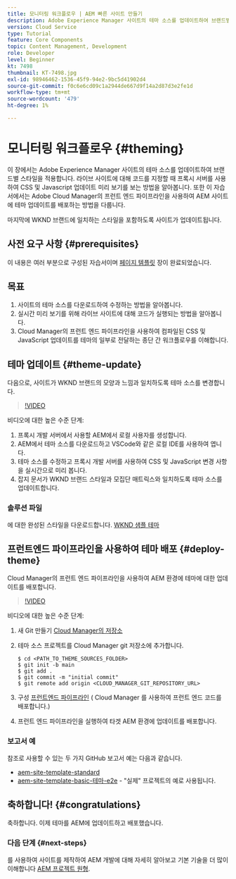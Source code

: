 ```yaml
---
title: 모니터링 워크플로우 | AEM 빠른 사이트 만들기
description: Adobe Experience Manager 사이트의 테마 소스를 업데이트하여 브랜드별 스타일을 적용하는 방법을 알아봅니다. 프록시 서버를 사용하여 CSS 및 Javascript 업데이트의 라이브 미리 보기를 보는 방법을 알아봅니다. 또한 이 자습서에서는 Adobe Cloud Manager의 프런트 엔드 파이프라인을 사용하여 AEM 사이트에 테마 업데이트를 배포하는 방법을 다룹니다.
version: Cloud Service
type: Tutorial
feature: Core Components
topic: Content Management, Development
role: Developer
level: Beginner
kt: 7498
thumbnail: KT-7498.jpg
exl-id: 98946462-1536-45f9-94e2-9bc5d41902d4
source-git-commit: f0c6e6cd09c1a2944de667d9f14a2d87d3e2fe1d
workflow-type: tm+mt
source-wordcount: '479'
ht-degree: 1%

---
```


# 모니터링 워크플로우 {#theming}

이 장에서는 Adobe Experience Manager 사이트의 테마 소스를 업데이트하여 브랜드별 스타일을 적용합니다. 라이브 사이트에 대해 코드를 지정할 때 프록시 서버를 사용하여 CSS 및 Javascript 업데이트 미리 보기를 보는 방법을 알아봅니다. 또한 이 자습서에서는 Adobe Cloud Manager의 프런트 엔드 파이프라인을 사용하여 AEM 사이트에 테마 업데이트를 배포하는 방법을 다룹니다.

마지막에 WKND 브랜드에 일치하는 스타일을 포함하도록 사이트가 업데이트됩니다.

## 사전 요구 사항 {#prerequisites}

이 내용은 여러 부분으로 구성된 자습서이며 [페이지 템플릿](./page-templates.md) 장이 완료되었습니다.

## 목표

1. 사이트의 테마 소스를 다운로드하여 수정하는 방법을 알아봅니다.
1. 실시간 미리 보기를 위해 라이브 사이트에 대해 코드가 실행되는 방법을 알아봅니다.
1. Cloud Manager의 프런트 엔드 파이프라인을 사용하여 컴파일된 CSS 및 JavaScript 업데이트를 테마의 일부로 전달하는 종단 간 워크플로우를 이해합니다.

## 테마 업데이트 {#theme-update}

다음으로, 사이트가 WKND 브랜드의 모양과 느낌과 일치하도록 테마 소스를 변경합니다.

>[!VIDEO](https://video.tv.adobe.com/v/332918/?quality=12&learn=on)

비디오에 대한 높은 수준 단계:

1. 프록시 개발 서버에서 사용할 AEM에서 로컬 사용자를 생성합니다.
1. AEM에서 테마 소스를 다운로드하고 VSCode와 같은 로컬 IDE를 사용하여 엽니다.
1. 테마 소스를 수정하고 프록시 개발 서버를 사용하여 CSS 및 JavaScript 변경 사항을 실시간으로 미리 봅니다.
1. 잡지 문서가 WKND 브랜드 스타일과 모집단 매트릭스와 일치하도록 테마 소스를 업데이트합니다.

### 솔루션 파일

에 대한 완성된 스타일을 다운로드합니다. [WKND 샘플 테마](assets/theming/WKND-THEME-src-1.1.zip)

## 프런트엔드 파이프라인을 사용하여 테마 배포 {#deploy-theme}

Cloud Manager의 프런트 엔드 파이프라인을 사용하여 AEM 환경에 테마에 대한 업데이트를 배포합니다.

>[!VIDEO](https://video.tv.adobe.com/v/338722/?quality=12&learn=on)

비디오에 대한 높은 수준 단계:

1. 새 Git 만들기 [Cloud Manager의 저장소](https://experienceleague.adobe.com/docs/experience-manager-cloud-manager/using/managing-code/cloud-manager-repositories.html)
1. 테마 소스 프로젝트를 Cloud Manager git 저장소에 추가합니다.

   ```shell
   $ cd <PATH_TO_THEME_SOURCES_FOLDER>
   $ git init -b main
   $ git add .
   $ git commit -m "initial commit"
   $ git remote add origin <CLOUD_MANAGER_GIT_REPOSITORY_URL>
   ```

1. 구성 [프런트엔드 파이프라인](https://experienceleague.adobe.com/docs/experience-manager-cloud-service/implementing/using-cloud-manager/cicd-pipelines/introduction-ci-cd-pipelines.html) ( Cloud Manager 를 사용하여 프런트 엔드 코드를 배포합니다.)
1. 프런트 엔드 파이프라인을 실행하여 타겟 AEM 환경에 업데이트를 배포합니다.

### 보고서 예

참조로 사용할 수 있는 두 가지 GitHub 보고서 예는 다음과 같습니다.

* [aem-site-template-standard](https://github.com/adobe/aem-site-template-standard)
* [aem-site-template-basic-테마-e2e](https://github.com/adobe/aem-site-template-basic-theme-e2e) - &quot;실제&quot; 프로젝트의 예로 사용됩니다.

## 축하합니다! {#congratulations}

축하합니다. 이제 테마를 AEM에 업데이트하고 배포했습니다.

### 다음 단계 {#next-steps}

를 사용하여 사이트를 제작하여 AEM 개발에 대해 자세히 알아보고 기본 기술을 더 많이 이해합니다 [AEM 프로젝트 원형](../project-archetype/overview.md).
